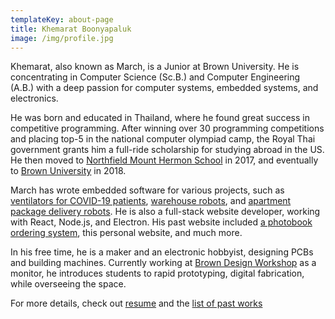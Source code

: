 ```yaml
---
templateKey: about-page
title: Khemarat Boonyapaluk
image: /img/profile.jpg
---
```

Khemarat, also known as March, is a Junior at Brown University. He is concentrating in Computer Science (Sc.B.) and Computer Engineering (A.B.) with a deep passion for computer systems, embedded systems, and electronics. 

He was born and educated in Thailand, where he found great success in competitive programming. After winning over 30 programming competitions and placing top-5 in the national computer olympiad camp, the Royal Thai government grants him a full-ride scholarship for studying abroad in the US. He then moved to [Northfield Mount Hermon School](https://www.nmhschool.org/) in 2017, and eventually to [Brown University](https://www.brown.edu/) in 2018. 

March has wrote embedded software for various projects, such as [ventilators for COVID-19 patients](https://www.pez-globo.org/), [warehouse robots](https://www.alertinnovation.com/), and [apartment package delivery robots](/works/intelligent-system-laboratory-2-chulalongkorn-university/). He is also a full-stack website developer, working with React, Node.js, and Electron. His past website included [a photobook ordering system](https://custombook.firebaseapp.com/), this personal website, and much more. 

In his free time, he is a maker and an electronic hobbyist, designing PCBs and building machines. Currently working at [Brown Design Workshop](http://www.browndesignworkshop.org/) as a monitor, he introduces students to rapid prototyping, digital fabrication, while overseeing the space. 

For more details, check out [resume](/cv.pdf) and the [list of past works](/works)